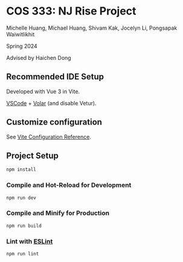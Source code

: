 # COS 333: NJ Rise Project
Michelle Huang, Michael Huang, Shivam Kak, Jocelyn Li, Pongsapak Waiwitlikhit

Spring 2024

Advised by Haichen Dong

## Recommended IDE Setup

Developed with Vue 3 in Vite.

[VSCode](https://code.visualstudio.com/) + [Volar](https://marketplace.visualstudio.com/items?itemName=Vue.volar) (and disable Vetur).

## Customize configuration

See [Vite Configuration Reference](https://vitejs.dev/config/).

## Project Setup

```sh
npm install
```

### Compile and Hot-Reload for Development

```sh
npm run dev
```

### Compile and Minify for Production

```sh
npm run build
```

### Lint with [ESLint](https://eslint.org/)

```sh
npm run lint
```
